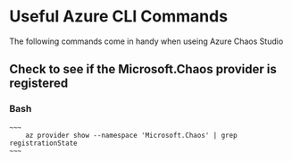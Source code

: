 # Useful Azure CLI Commands
The following commands come in handy when useing Azure Chaos Studio

## Check to see if the Microsoft.Chaos provider is registered <br>

### Bash <br>

    ~~~
        az provider show --namespace 'Microsoft.Chaos' | grep registrationState
    ~~~

    
    

